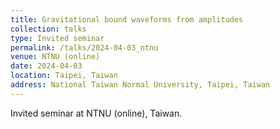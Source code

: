 ```yaml
---
title: Gravitational bound waveforms from amplitudes
collection: talks
type: Invited seminar
permalink: /talks/2024-04-03_ntnu
venue: NTNU (online)
date: 2024-04-03
location: Taipei, Taiwan
address: National Taiwan Normal University, Taipei, Taiwan
---
```


Invited seminar at NTNU (online), Taiwan.
